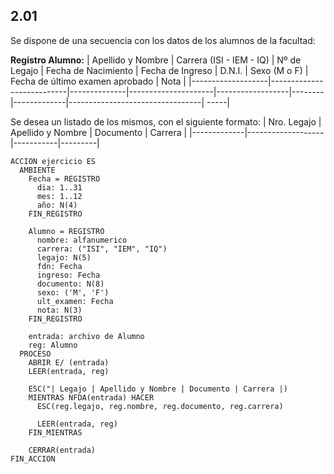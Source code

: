 ## 2.01
Se dispone de una secuencia con los datos de los alumnos de la facultad:

**Registro Alumno:**
| Apellido y Nombre | Carrera (ISI - IEM - IQ) | Nº de Legajo | Fecha de Nacimiento | Fecha de Ingreso | D.N.I. | Sexo (M o F) | Fecha de último examen aprobado | Nota |
|-------------------|---------------------------|--------------|---------------------|------------------|--------|-------------|---------------------------------| -----|

Se desea un listado de los mismos, con el siguiente formato:
| Nro. Legajo | Apellido y Nombre | Documento | Carrera |
|-------------|-------------------|-----------|---------|

```
ACCION ejercicio ES
  AMBIENTE
    Fecha = REGISTRO
      dia: 1..31
      mes: 1..12
      año: N(4)
    FIN_REGISTRO

    Alumno = REGISTRO
      nombre: alfanumerico
      carrera: ("ISI", "IEM", "IQ")
      legajo: N(5)
      fdn: Fecha
      ingreso: Fecha
      documento: N(8)
      sexo: ('M', 'F')
      ult_examen: Fecha
      nota: N(3)
    FIN_REGISTRO

    entrada: archivo de Alumno
    reg: Alumno
  PROCESO
    ABRIR E/ (entrada)
    LEER(entrada, reg)

    ESC("| Legajo | Apellido y Nombre | Documento | Carrera |)
    MIENTRAS NFDA(entrada) HACER
      ESC(reg.legajo, reg.nombre, reg.documento, reg.carrera)

      LEER(entrada, reg)
    FIN_MIENTRAS

    CERRAR(entrada)
FIN_ACCION
```
